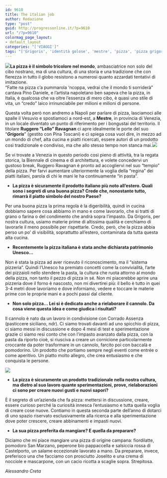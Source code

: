 ```yaml
---
id: 9610
title: The italian job
author: Redazione
type: "post"
guid: http://progressonline.it/?p=9610
url: "/?p=9610"
colormag_page_layout:
- default_layout
categories: "['VIAGGI']"
tags: "['Grigoris', 'identità golose', 'mestre', 'pizza', 'pizza grigoris', 'pizza italiana', 'pizza venezia', 'pizzeria', 'ravagnan']"
---
```


![](https://progressonline.it/wp-content/uploads/2018/09/DJ9A8932-300x200.jpg)**La pizza è il simbolo tricolore nel mondo**, ambasciatrice non solo del cibo nostrano, ma di una cultura, di una storia e una tradizione che con fierezza in tutto il globo resistono a numerosi quanto azzardati tentativi di imitazione.  
“Fatte na pizza c’a pummarola ‘ncoppa, vedrai che il mondo ti sorriderà” cantava Pino Daniele, e l’artista napoletano ben sapeva che la pizza, in Italia, è qualcosa che va oltre l’essenza di mero cibo, è quasi uno stile di vita, un “credo” laico irrinunciabile per milioni e milioni di persone.

Questa volta però non andremo a Napoli per parlare di pizza, lasciamoci alle spalle il Vesuvio e spostiamoci a nord-est, a **Mestre**, in provincia di Venezia, in un locale diventato un punto di riferimento per i bongustai del territorio. Il titolare **Ruggero “Lello” Ravagnan** ci apre idealmente le porte del suo “***Grigoris***” (gestito con Pina Toscani) e ci spiega cosa vuol dire, in mezzo ad un mondo di chef, alta cucina e piatti ricercati, essere autori di un prodotto così tradizionale e condiviso, ma che allo stesso tempo non stanca mai.![](https://progressonline.it/wp-content/uploads/2018/09/DJ9A8943-300x200.jpg)

Se vi trovate a Venezia in questo periodo così pieno di attività, tra la regata storica, la Biennale di cinema e di architettura, e volete concedervi un gustoso break, Ruggero Ravagnan è pronto ad accogliervi nel suo “tempio” della pizza. Per farvi aumentare ulteriormente la voglia della “regina” dei piatti italiani, parola di chi le mani le ha continuamente “in pasta”.

- **La pizza è sicuramente il prodotto italiano più noto all’estero. Quali sono i segreti di una buona pizza? Crede che, nonostante tutto, rimarrà il piatto simbolo del nostro Paese?**

Per una buona pizza la prima regola è la digeribilità, quindi in cucina dobbiamo sapere cosa abbiamo in mano e come lavorarlo, che si tratti di grano o farina o del condimento che andrà sopra l’impasto. Da Grigoris, per nostra cultura, usiamo materie prime di altissima qualità e cerchiamo di lavorarle il meno possibile per rispettarle. Credo, però, che la pizza abbia perso un po’ di visibilità, soprattutto all’estero, contaminata da tutta questa alta cucina.

- **Recentemente la pizza italiana è stata anche dichiarata patrimonio Unesco…**

Non è stata la pizza ad aver ricevuto il riconoscimento, ma il “sistema pizzeria”. Quindi l’Unesco ha premiato concetti come la convivialità, l’arte dei pizzaioli nello stendere la pasta, la cultura che ruota attorno al mondo della pizza, non tanto il pezzo di pizza in sé. Non mi piacerebbe aprire una pizzeria dove il forno è nascosto, non mi divertirei più: il bello è tutto in quei 3-4 metri dove lavoriamo e dove inforniamo, vedere e toccare le materie prime con le proprie mani e a pochi passi dal cliente.

- **Non solo pizza… Lei si è dedicato anche a rielaborare il cannolo. Da cosa viene questa idea e come giudica i risultati?**

Il cannolo è nato da un lavoro in condivisione con Corrado Assenza (pasticcere siciliano, ndr). Ci siamo trovati davanti ad uno spicchio di pizza, ci siamo messi in discussione e dopo 4 mesi di test e sperimentazione grazie ci siamo resi conto che con l’impasto avanzato dalla pizza, con la pasta da riporto cioè, si riusciva a creare un cornicione particolarmente croccante da poter trasformare in un cannolo, farcito poi con baccalà e pomodorino. Un prodotto che portiamo sempre negli eventi come entrée o come aperitivo. Un piatto molto allegro, che crea entusiasmo e che conquista le persone.

![](https://progressonline.it/wp-content/uploads/2018/09/DJ9A8909-300x200.jpg)

- **La pizza è sicuramente un prodotto tradizionale nella nostra cultura, ma dietro al suo lavoro quante sperimentazioni, prove, rielaborazioni ci sono per creare nuovi gusti e nuovi sapori?**

È il segreto di un’azienda che fa pizza: mettersi in discussione, creare, essere curioso perché la curiosità innesca l’entusiasmo e tutta quella voglia di creare cose nuove. Contiamo in questa seconda parte dell’anno di dotarci di uno spazio riservato esclusivamente alla ricerca e alla sperimentazione dove poter crescere, creare abbinamenti e impasti nuovi.

- **La sua pizza preferita da mangiare? E quella da preparare?**

Diciamo che mi piace mangiare una pizza di origine campana: fiordilatte, pomodoro San Marzano, peperone bio pappaccella e salsiccia rossa di Castelporto, un salame eccezionale lavorato a mano. Da preparare, invece, preferisco una che facciamo con prosciutto Joselito e una crema di nocciole e mascarpone, con un cacio ricotta a scaglie sopra. Strepitosa.

*Alessandro Creta*